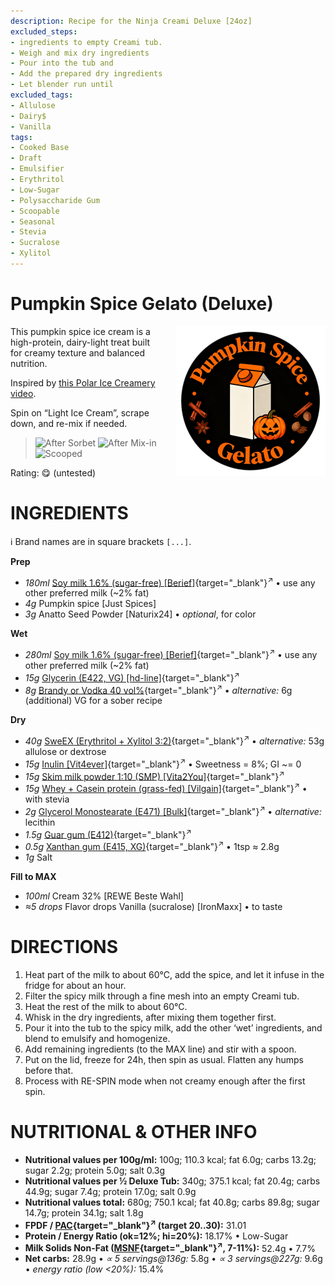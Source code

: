 ```yaml
---
description: Recipe for the Ninja Creami Deluxe [24oz]
excluded_steps:
- ingredients to empty Creami tub.
- Weigh and mix dry ingredients
- Pour into the tub and
- Add the prepared dry ingredients
- Let blender run until
excluded_tags:
- Allulose
- Dairy$
- Vanilla
tags:
- Cooked Base
- Draft
- Emulsifier
- Erythritol
- Low-Sugar
- Polysaccharide Gum
- Scoopable
- Seasonal
- Stevia
- Sucralose
- Xylitol
---
```

# Pumpkin Spice Gelato (Deluxe)
<img style="float: right; margin-left: 1.5em;" width=240 alt="Logo" src="logo-pumpkin-spice.png" />

This pumpkin spice ice cream is a high-protein, dairy-light treat built for creamy texture and balanced nutrition.

Inspired by [this Polar Ice Creamery video](https://www.youtube.com/watch?v=liA8HlIivC4).

Spin on “Light Ice Cream”, scrape down, and re-mix if needed.

> <img width=220 alt="After Sorbet" src="_1.jpg" class="zoomable" />
> <img width=220 alt="After Mix-in" src="_2.jpg" class="zoomable" />
> <img width=220 alt="Scooped" src="_3.jpg" class="zoomable" />

Rating: 😋 (untested)

# INGREDIENTS

ℹ️ Brand names are in square brackets `[...]`.

**Prep**

  - _180ml_ [Soy milk 1.6% (sugar-free) \[Berief\]](/ice-creamery/info/ingredients/#soy-milk){target="_blank"}<sup>↗</sup> • use any other preferred milk (~2% fat)
  - _4g_ Pumpkin spice [Just Spices]
  - _3g_ Anatto Seed Powder [Naturix24] • *optional*, for color

**Wet**

  - _280ml_ [Soy milk 1.6% (sugar-free) \[Berief\]](/ice-creamery/info/ingredients/#soy-milk){target="_blank"}<sup>↗</sup> • use any other preferred milk (~2% fat)
  - _15g_ [Glycerin (E422, VG) \[hd-line\]](/ice-creamery/info/ingredients/#vegetable-glycerin-glycerol-vg-e422){target="_blank"}<sup>↗</sup>
  - _8g_ [Brandy or Vodka 40 vol%](/ice-creamery/info/ingredients/#alcohol-ethanol){target="_blank"}<sup>↗</sup> • *alternative:* 6g (additional) VG for a sober recipe

**Dry**

  - _40g_ [SweEX (Erythritol + Xylitol 3:2)](/ice-creamery/info/ingredients/#sweex-erythritol-xylitol-blend){target="_blank"}<sup>↗</sup> • *alternative:* 53g allulose or dextrose
  - _15g_ [Inulin \[Vit4ever\]](/ice-creamery/info/ingredients/#inulin){target="_blank"}<sup>↗</sup> • Sweetness = 8%; GI ~= 0
  - _15g_ [Skim milk powder 1:10 (SMP) \[Vita2You\]](/ice-creamery/info/ingredients/#skim-milk-powder-smp){target="_blank"}<sup>↗</sup>
  - _15g_ [Whey + Casein protein (grass-fed) \[Vilgain\]](/ice-creamery/info/ingredients/#whey-protein){target="_blank"}<sup>↗</sup> • with stevia
  - _2g_ [Glycerol Monostearate (E471) \[Bulk\]](/ice-creamery/info/ingredients/#glycerol-monostearate-gms-e471){target="_blank"}<sup>↗</sup> • *alternative:* lecithin
  - _1.5g_ [Guar gum (E412)](/ice-creamery/info/ingredients/#guar-gum-e412){target="_blank"}<sup>↗</sup>
  - _0.5g_ [Xanthan gum (E415, XG)](/ice-creamery/info/ingredients/#xanthan-gum-xg-e415){target="_blank"}<sup>↗</sup> • 1tsp ≈ 2.8g
  - _1g_ Salt

**Fill to MAX**

  - _100ml_ Cream 32% [REWE Beste Wahl]
  - _≈5 drops_ Flavor drops Vanilla (sucralose) [IronMaxx] • to taste

# DIRECTIONS

 1. Heat part of the milk to about 60°C, add the spice, and let it infuse in the fridge for about an hour.
 1. Filter the spicy milk through a fine mesh into an empty Creami tub.
 1. Heat the rest of the milk to about 60°C.
 1. Whisk in the dry ingredients, after mixing them together first.
 1. Pour it into the tub to the spicy milk, add the other ‘wet’ ingredients, and blend to emulsify and homogenize.
 1. Add remaining ingredients (to the MAX line) and stir with a spoon.
 1. Put on the lid, freeze for 24h, then spin as usual. Flatten any humps before that.
 1. Process with RE-SPIN mode when not creamy enough after the first spin.

# NUTRITIONAL & OTHER INFO

- **Nutritional values per 100g/ml:** 100g; 110.3 kcal; fat 6.0g; carbs 13.2g; sugar 2.2g; protein 5.0g; salt 0.3g
- **Nutritional values per ½ Deluxe Tub:** 340g; 375.1 kcal; fat 20.4g; carbs 44.9g; sugar 7.4g; protein 17.0g; salt 0.9g
- **Nutritional values total:** 680g; 750.1 kcal; fat 40.8g; carbs 89.8g; sugar 14.7g; protein 34.1g; salt 1.8g
- **FPDF / [PAC](/ice-creamery/info/glossary/#potere-anti-congelante-pac){target="_blank"}<sup>↗</sup> (target 20..30):** 31.01
- **Protein / Energy Ratio (ok=12%; hi=20%):** 18.17% • Low-Sugar
- **Milk Solids Non-Fat ([MSNF](/ice-creamery/info/glossary/#milk-solids-not-fat-msnf){target="_blank"}<sup>↗</sup>, 7-11%):** 52.4g • 7.7%
- **Net carbs:** 28.9g • *∝ 5 servings@136g:* 5.8g • *∝ 3 servings@227g:* 9.6g • *energy ratio (low <20%):* 15.4%
